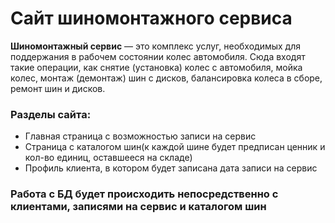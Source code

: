 # Сайт шиномонтажного сервиса
**Шиномонтажный сервис** — это комплекс услуг, необходимых для поддержания в рабочем состоянии колес автомобиля. Сюда входят такие операции, как снятие (установка) колес с автомобиля, мойка колес, монтаж (демонтаж) шин с дисков, балансировка колеса в сборе, ремонт шин и дисков.
### Разделы сайта:
- Главная страница с возможностью записи на сервис
- Страница с каталогом шин(к каждой шине будет предписан ценник и кол-во единиц, оставшееся на складе)
- Профиль клиента, в котором будет записана дата записи на сервис
### Работа с БД будет происходить непосредственно с клиентами, записями на сервис и каталогом шин
